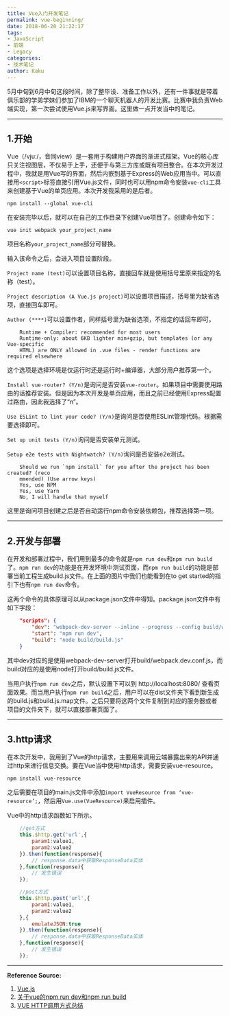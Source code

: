 ```yaml
---
title: Vue入门开发笔记
permalink: vue-beginning/
date: 2018-06-20 21:22:17
tags:
- JavaScript
- 前端
- Legacy
categories:
- 技术笔记
author: Kaku
---
```


5月中旬到6月中旬这段时间，除了整毕设、准备工作以外，还有一件事就是带着俱乐部的学弟学妹们参加了IBM的一个聊天机器人的开发比赛。比赛中我负责Web端实现，第一次尝试使用Vue.js来写界面。这里做一点开发当中的笔记。

<!--more-->

---

## 1.开始

Vue（/vjuː/，音同view）是一套用于构建用户界面的渐进式框架。Vue的核心库只关注视图层，不仅易于上手，还便于与第三方库或既有项目整合。在本次开发过程中，我就是用Vue写的界面，然后内嵌到基于Express的Web应用当中。可以直接用`<script>`标签直接引用Vue.js文件，同时也可以用npm命令安装`vue-cli`工具来创建基于Vue的单页应用。本次开发我采用的是后者。

    npm install --global vue-cli

在安装完毕以后，就可以在自己的工作目录下创建Vue项目了。创建命令如下：

    vue init webpack your_project_name

项目名称`your_project_name`部分可替换。

输入该命令之后，会进入项目设置阶段。

`Project name (test)`可以设置项目名称，直接回车就是使用括号里原来指定的名称（test）。

`Project description (A Vue.js project)`可以设置项目描述，括号里为缺省选项，直接回车即可。

`Author (****)`可以设置作者，同样括号里为缺省选项，不指定的话回车即可。

```
    Runtime + Compiler: recommended for most users
    Runtime-only: about 6KB lighter min+gzip, but templates (or any Vue-specific
    HTML) are ONLY allowed in .vue files - render functions are required elsewhere
```

这个选项是选择环境是仅运行时还是运行时+编译器，大部分用户推荐第一个。

`Install vue-router? (Y/n)`是询问是否安装`vue-router`。如果项目中需要使用路由的话推荐安装。但是因为本次开发是单页应用，而且之前已经使用Express配置过路由，因此我选择了“n”。

`Use ESLint to lint your code? (Y/n)`是询问是否使用ESLint管理代码。根据需要选择即可。

`Set up unit tests (Y/n)`询问是否安装单元测试。

`Setup e2e tests with Nightwatch? (Y/n)`询问是否安装e2e测试。

```
	Should we run `npm install` for you after the project has been created? (reco
	mmended) (Use arrow keys)
	Yes, use NPM
	Yes, use Yarn
	No, I will handle that myself
```

这里是询问项目创建之后是否自动运行npm命令安装依赖包，推荐选择第一项。

---

## 2.开发与部署

在开发和部署过程中，我们用到最多的命令就是`npm run dev`和`npm run build`了。`npm run dev`的功能是在开发环境中测试页面，而`npm run build`的功能是部署当前工程生成build.js文件。在上面的图片中我们也能看到在to get started的指引下也有`npm run dev`命令。

这两个命令的具体原理可以从package.json文件中得知。package.json文件中有如下字段：

```json
    "scripts": {
    	"dev": "webpack-dev-server --inline --progress --config build/webpack.dev.conf.js",
    	"start": "npm run dev",
    	"build": "node build/build.js"
    }
```

其中dev对应的是使用webpack-dev-server打开build/webpack.dev.conf.js，而build对应的是使用node打开build/build.js文件。

当用户执行`npm run dev`之后，默认设置下可以到 http://localhost:8080/ 查看页面效果。而当用户执行`npm run build`之后，用户可以在dist文件夹下看到新生成的build.js和build.js.map文件。之后只要将这两个文件复制到对应的服务器或者项目的文件夹下，就可以直接部署页面了。

---

## 3.http请求

在本次开发中，我用到了Vue的http请求，主要用来调用云端暴露出来的API并通过http来进行信息交换。要在Vue当中使用http请求，需要安装vue-resource。

    npm install vue-resource

之后需要在项目的main.js文件中添加`import VueResource from ‘vue-resource’;`，然后用`Vue.use(VueResource)`来启用插件。

Vue中的http请求函数如下所示。

```JavaScript
    //get方式
    this.$http.get('url',{
        param1:value1,  
        param2:value2  
    }).then(function(response){  
        // response.data中获取ResponseData实体
    },function(response){  
        // 发生错误
    });

    //post方式
    this.$http.post('url',{  
        param1:value1,  
        param2:value2  
    },{  
        emulateJSON:true  
    }).then(function(response){  
        // response.data中获取ResponseData实体
    },function(response){  
        // 发生错误
    });
```

---
**Reference Source:**

1. [Vue.js](https://cn.vuejs.org/ "https://cn.vuejs.org/")
2. [关于vue的npm run dev和npm run build](https://www.cnblogs.com/hl0203/p/7138600.html "https://www.cnblogs.com/hl0203/p/7138600.html")
3. [VUE HTTP调用方式总结](https://blog.csdn.net/qq_21033663/article/details/79141632 "https://blog.csdn.net/qq_21033663/article/details/79141632")
